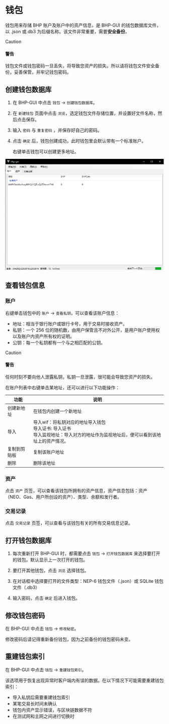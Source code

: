 # 钱包

钱包用来存储 BHP 账户及账户中的资产信息，是 BHP-GUI 的钱包数据库文件，以 .json 或.db3 为后缀名称。该文件非常重要，需要**安全备份**。

> [!CAUTION]
>
> #### 警告
>
> 钱包文件或钱包密码一旦丢失，将导致您资产的损失。所以请将钱包文件安全备份，妥善保管，并牢记钱包密码。

## 创建钱包数据库

1. 在 BHP-GUI 中点击 `钱包` -> `创建钱包数据库`。

2. 在 `新建钱包` 页面中点击 `浏览`，选定钱包文件存储位置，并设置好文件名称，然后点击保存。

3. 输入 `密码` 与 `重复密码` ，并保存好自己的密码。

4. 点击 `确定` 后，钱包创建成功，此时钱包里会默认带有一个标准账户。

   右键单击钱包可以创建更多地址。


![](../../assets/gui_4.png)

## 查看钱包信息

### 账户

右键单击钱包中的 `账户` -> `查看私钥`，可以查看该账户信息：

- 地址：相当于银行账户或银行卡号，用于交易时接收资产。 
- 私钥：一个 256 位的随机数，由用户保管且不对外公开，是用户账户使用权以及账户内资产所有权的证明。 
- 公钥：每一个私钥都有一个与之相匹配的公钥。

> [!CAUTION]
>
> #### 警告
>
> 任何时刻不要向他人泄露私钥，私钥一旦泄露，很可能会导致您资产的损失。

在账户列表中右键单击某地址，还可以进行以下功能操作：

| 功能         | 说明                                                         |
| ------------ | ------------------------------------------------------------ |
| 创建新地址   | 在钱包内创建一个新地址                                       |
| 导入         | 导入wif：将私钥对应的地址导入钱包<br>导入证书: 导入证书 <br>导入监视地址：导入对方的地址作为监视地址后，便可以看到该地址上的资产情况。 |
| 复制到剪贴板 | 复制该账户地址                                               |
| 删除         | 删除该地址                                                   |

### 资产

点击 `资产` 页签，可以查看该钱包所拥有的资产信息，资产信息包括：资产（NEO、Gas、用户所创设的资产）、类型、余额和发行者。

### 交易记录

点击 `交易记录` 页签，可以查看与该钱包有关的所有交易信息记录。

## 打开钱包数据库

1. 每次重新打开 BHP-GUI 时，都需要点击 `钱包` -> `打开钱包数据库` 来选择要打开的钱包。默认显示上一次打开的钱包。

2. 要打开其他钱包，点击 `浏览` 选择钱包。

3. 在对话框中选择要打开的文件类型：NEP-6 钱包文件（.json）或 SQLite 钱包文件（.db3）

4. 输入密码，点击 `确定` 后进入钱包。


## 修改钱包密码

在 BHP-GUI 中点击 `钱包` -> `修改秘密`。

修改密码后请记得重新备份钱包，因为之前备份的钱包密码未变。

## 重建钱包索引

在 BHP-GUI 中点击 `钱包` -> `重建钱包索引`。

该选项用于恢复出现异常时客户端内有误的数据。在以下情况下可能需要重建钱包索引：

- 导入私钥后需要重建钱包索引
- 某笔交易长时间未确认
- 钱包内资产显示错误，与区块链数据不符
- 在测试网和主网之间进行切换时
